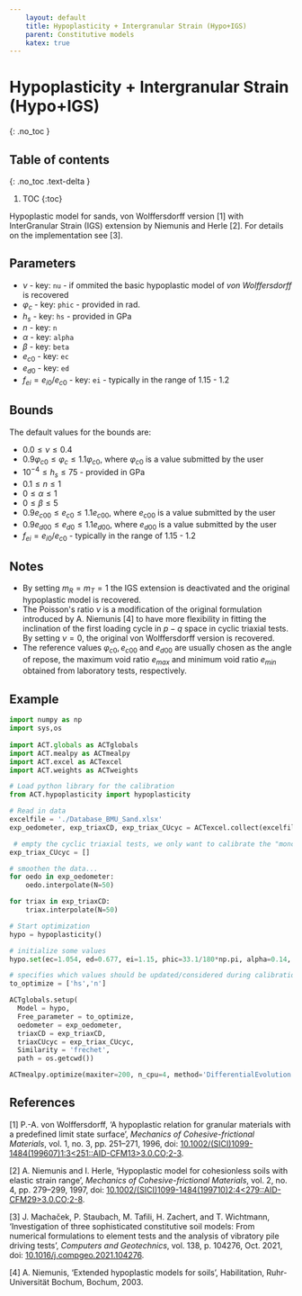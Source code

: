 ```yaml
---
    layout: default
    title: Hypoplasticity + Intergranular Strain (Hypo+IGS)
    parent: Constitutive models
    katex: true
---
```

# Hypoplasticity + Intergranular Strain (Hypo+IGS)
{: .no_toc }

## Table of contents
{: .no_toc .text-delta }

1. TOC
{:toc}

Hypoplastic model for sands, von Wolffersdorff version [1] with InterGranular Strain (IGS) extension by Niemunis and Herle [2]. For details on the implementation see [3].

## Parameters
* $\nu$ - key: `nu` - if ommited the basic hypoplastic model of *von Wolffersdorff* is recovered
* $\varphi_c$ - key: `phic` - provided in rad.
* $h_s$ - key: `hs` - provided in GPa
* $n$ - key: `n` 
* $\alpha$ - key: `alpha` 
* $\beta$ - key: `beta` 
* $e_{c0}$ - key: `ec` 
* $e_{d0}$ - key: `ed`
* $f_{ei} = e_{i0}/e_{c0}$  - key: `ei` - typically in the range of 1.15 - 1.2

## Bounds
The default values for the bounds are:
* $0.0 \leq \nu \leq 0.4$ 
* $0.9 \varphi_{c0} \leq \varphi_c \leq 1.1\varphi_{c0}$, where $\varphi_{c0}$ is a value submitted by the user
* $10^{-4} \leq h_s \leq 75$ - provided in GPa
* $0.1 \leq n \leq 1$
* $0 \leq \alpha \leq 1$
* $0 \leq \beta \leq 5$
* $0.9 e_{c00} \leq e_{c0} \leq 1.1e_{c00}$, where $e_{c00}$ is a value submitted by the user
* $0.9 e_{d00} \leq e_{d0} \leq 1.1e_{d00}$, where $e_{d00}$ is a value submitted by the user
* $f_{ei} = e_{i0}/e_{c0}$ - typically in the range of 1.15 - 1.2

## Notes
* By setting $m_R=m_T=1$ the IGS extension is deactivated and the original hypoplastic model is recovered.
* The Poisson's ratio $\nu$ is a modification of the original formulation introduced by A. Niemunis [4] to have more flexibility in fitting the inclination of the first loading cycle in $p-q$ space in cyclic triaxial tests. By setting $\nu=0$, the original von Wolffersdorff version is recovered.
* The reference values $\varphi_{c0}, e_{c00}$ and $e_{d00}$ are usually chosen as the angle of repose, the maximum void ratio $e_{max}$ and minimum void ratio $e_{min}$ obtained from laboratory tests, respectively.
  
## Example
```python
import numpy as np
import sys,os
  
import ACT.globals as ACTglobals
import ACT.mealpy as ACTmealpy
import ACT.excel as ACTexcel
import ACT.weights as ACTweights

# Load python library for the calibration
from ACT.hypoplasticity import hypoplasticity

# Read in data
excelfile = './Database_BMU_Sand.xlsx'
exp_oedometer, exp_triaxCD, exp_triax_CUcyc = ACTexcel.collect(excelfile)

 # empty the cyclic triaxial tests, we only want to calibrate the "monotonic" parameters
exp_triax_CUcyc = []

# smoothen the data...
for oedo in exp_oedometer:
    oedo.interpolate(N=50)

for triax in exp_triaxCD:
    triax.interpolate(N=50)

# Start optimization
hypo = hypoplasticity()

# initialize some values
hypo.set(ec=1.054, ed=0.677, ei=1.15, phic=33.1/180*np.pi, alpha=0.14, beta=2.5, R=1e-4, mT=1., mR=1.)

# specifies which values should be updated/considered during calibration
to_optimize = ['hs','n']

ACTglobals.setup(
  Model = hypo,
  Free_parameter = to_optimize,
  oedometer = exp_oedometer,
  triaxCD = exp_triaxCD,
  triaxCUcyc = exp_triax_CUcyc,
  Similarity = 'frechet',
  path = os.getcwd())

ACTmealpy.optimize(maxiter=200, n_cpu=4, method='DifferentialEvolution')
```

## References
[1] P.-A. von Wolffersdorff, ‘A hypoplastic relation for granular materials with a predefined limit state surface’, _Mechanics of Cohesive-frictional Materials_, vol. 1, no. 3, pp. 251–271, 1996, doi: [10.1002/(SICI)1099-1484(199607)1:3&lt;251::AID-CFM13&gt;3.0.CO;2-3](https://doi.org/10.1002/%28SICI%291099-1484%28199607%291:3<251::AID-CFM13>3.0.CO;2-3).

[2] A. Niemunis and I. Herle, ‘Hypoplastic model for cohesionless soils with elastic strain range’, _Mechanics of Cohesive-frictional Materials_, vol. 2, no. 4, pp. 279–299, 1997, doi: [10.1002/(SICI)1099-1484(199710)2:4&lt;279::AID-CFM29&gt;3.0.CO;2-8](https://doi.org/10.1002/%28SICI%291099-1484%28199710%292:4<279::AID-CFM29>3.0.CO;2-8).

[3] J. Machaček, P. Staubach, M. Tafili, H. Zachert, and T. Wichtmann, ‘Investigation of three sophisticated constitutive soil models: From numerical formulations to element tests and the analysis of vibratory pile driving tests’, _Computers and Geotechnics_, vol. 138, p. 104276, Oct. 2021, doi: [10.1016/j.compgeo.2021.104276](https://doi.org/10.1016/j.compgeo.2021.104276).

[4] A. Niemunis, ‘Extended hypoplastic models for soils’, Habilitation, Ruhr-Universität Bochum, Bochum, 2003.
